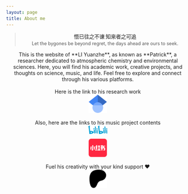 ```yaml
---
layout: page
title: About me
---
```


<div style="text-align: center;">
  <blockquote>
    <span style="font-weight:bold;">悟已往之不谏 知来者之可追</span><br>
    <span style="font-size:90%;color:#555555;">Let the bygones be beyond regret, the days ahead are ours to seek.</span>
  </blockquote>
</div>

<div style="text-align: center;">
  This is the website of **LI Yuanzhe**, as known as **Patrick**, a researcher dedicated to atmospheric chemistry and environmental sciences. Here, you will find his academic work, creative projects, and thoughts on science, music, and life. Feel free to explore and connect through his various platforms.
</div>
<br>

<div style="text-align: center;">
  Here is the link to his research work
</div>

<div style="text-align: center; margin-bottom: 15px;">
  <a href="https://scholar.google.com/citations?user=gAskz6UAAAAJ&hl=en" target="_blank" title="Scholar">
    <img src="/assets/img/Google_Scholar_logo.svg" alt="Google Scholar" style="width:50px;height:50px;">
  </a>
</div>

<div style="text-align: center;">
  Also, here are the links to his music project contents
</div>

<div style="text-align: center; margin-bottom: 10px;">
  <a href="https://b23.tv/S4k0WAI" target="_blank" title="哔哩哔哩">
    <img src="/assets/img/bilibili-logo.svg" alt="Bilibili" style="width:51.2px;height:23.42px;">
  </a>
</div>

<div style="text-align: center; margin-bottom: 15px;">
  <a href="https://www.xiaohongshu.com/user/profile/5936190250c4b424ac4752c7?xsec_token=..." target="_blank" title="RedNote">
    <img src="/assets/img/xiaohongshu-logo.png" alt="RedNote" style="width:50px;height:50px;">
  </a>
</div>

<div style="text-align: center;">
  Fuel his creativity with your kind support ❤️
</div>

<div style="text-align: center; margin-bottom: 10px;">
  <a href="https://www.patreon.com/c/soundwavestudio" target="_blank" title="Patreon">
    <img src="/assets/img/Patreon-logo.svg" alt="Patreon" style="width:50px;height:50px;">
  </a>
</div>
